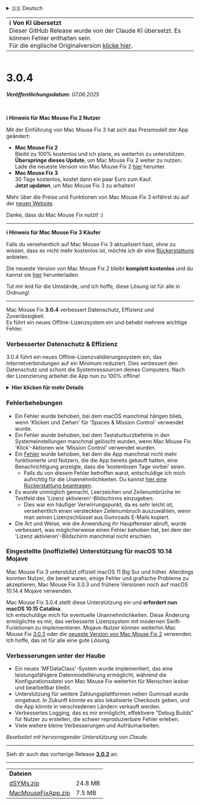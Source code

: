 <details>
<summary>🇩🇪 Deutsch</summary>

[🇬🇧 English (GitHub Release)](https://github.com/noah-nuebling/mac-mouse-fix/releases/tag/3.0.4)\
**🇩🇪 Deutsch**\
[🇻🇳 Tiếng Việt](https://redirect.macmousefix.com/?target=mmf-release&tag=3.0.4&locale=vi)\
[🇨🇳 中文 (简体)](https://redirect.macmousefix.com/?target=mmf-release&tag=3.0.4&locale=zh-Hans)\
[🇨🇳 中文 (繁體)](https://redirect.macmousefix.com/?target=mmf-release&tag=3.0.4&locale=zh-Hant)\
[🇭🇰 中文（香港)](https://redirect.macmousefix.com/?target=mmf-release&tag=3.0.4&locale=zh-HK)\
[🇰🇷 한국어](https://redirect.macmousefix.com/?target=mmf-release&tag=3.0.4&locale=ko)\
[Help translate Mac Mouse Fix to different languages!](https://github.com/noah-nuebling/mac-mouse-fix/discussions/731)
</details>
<table align=><td>
<b>ℹ️ Von KI übersetzt</b><br>
Dieser GitHub Release wurde von der Claude KI übersetzt. Es können Fehler enthalten sein.<br>
Für die englische Originalversion <a href="https://github.com/noah-nuebling/mac-mouse-fix/releases/tag/3.0.4">klicke hier</a>.
</td></table>

<table></table>

# 3.0.4
***Veröffentlichungsdatum:** 07.06.2025*

<br>

**ℹ️ Hinweis für Mac Mouse Fix 2 Nutzer**

Mit der Einführung von Mac Mouse Fix 3 hat sich das Preismodell der App geändert:

- **Mac Mouse Fix 2**\
Bleibt zu 100% kostenlos und ich plane, es weiterhin zu unterstützen.\
**Überspringe dieses Update**, um Mac Mouse Fix 2 weiter zu nutzen. Lade die neueste Version von Mac Mouse Fix 2 [hier](https://redirect.macmousefix.com/?target=mmf2-latest&locale=de) herunter.
- **Mac Mouse Fix 3**\
30 Tage kostenlos, kostet dann ein paar Euro zum Kauf.\
**Jetzt updaten**, um Mac Mouse Fix 3 zu erhalten!

Mehr über die Preise und Funktionen von Mac Mouse Fix 3 erfährst du auf der [neuen Website](https://macmousefix.com/).

Danke, dass du Mac Mouse Fix nutzt! :)

---

**ℹ️ Hinweis für Mac Mouse Fix 3 Käufer**

Falls du versehentlich auf Mac Mouse Fix 3 aktualisiert hast, ohne zu wissen, dass es nicht mehr kostenlos ist, möchte ich dir eine [Rückerstattung](https://redirect.macmousefix.com/?target=mmf-apply-for-refund&locale=de) anbieten.

Die neueste Version von Mac Mouse Fix 2 bleibt **komplett kostenlos** und du kannst sie [hier](https://redirect.macmousefix.com/?target=mmf2-latest&locale=de) herunterladen.

Tut mir leid für die Umstände, und ich hoffe, diese Lösung ist für alle in Ordnung!

---

Mac Mouse Fix **3.0.4** verbessert Datenschutz, Effizienz und Zuverlässigkeit.\
Es führt ein neues Offline-Lizenzsystem ein und behebt mehrere wichtige Fehler.

### Verbesserter Datenschutz & Effizienz

3.0.4 führt ein neues Offline-Lizenzvalidierungssystem ein, das Internetverbindungen auf ein Minimum reduziert.
Dies verbessert den Datenschutz und schont die Systemressourcen deines Computers.
Nach der Lizenzierung arbeitet die App nun zu 100% offline!

<details>
<summary><b>Hier klicken für mehr Details</b></summary>
Frühere Versionen validierten Lizenzen bei jedem Start online, wodurch Verbindungsprotokolle möglicherweise auf Servern von Drittanbietern (GitHub und Gumroad) gespeichert werden konnten. Das neue System eliminiert unnötige Verbindungen – nach der ersten Lizenzaktivierung verbindet es sich nur noch mit dem Internet, wenn lokale Lizenzdaten beschädigt sind.
<br><br>
Während ich persönlich nie Nutzerverhalten aufgezeichnet habe, ermöglichte das vorherige System theoretisch Drittanbieter-Servern, IP-Adressen und Verbindungszeiten zu protokollieren. Gumroad konnte auch deinen Lizenzschlüssel protokollieren und ihn möglicherweise mit persönlichen Informationen verknüpfen, die sie beim Kauf von Mac Mouse Fix über dich gespeichert haben.
<br><br>
Diese subtilen Datenschutzprobleme hatte ich beim Aufbau des ursprünglichen Lizenzsystems nicht bedacht, aber jetzt ist Mac Mouse Fix so privat und internetfrei wie möglich!
<br><br>
Siehe auch <a href=https://gumroad.com/privacy>Gumroads Datenschutzerklärung</a> und meinen <a href=https://github.com/noah-nuebling/mac-mouse-fix/issues/976#issuecomment-2140955801>GitHub-Kommentar</a>.

</details>

### Fehlerbehebungen

- Ein Fehler wurde behoben, bei dem macOS manchmal hängen blieb, wenn 'Klicken und Ziehen' für 'Spaces & Mission Control' verwendet wurde.
- Ein Fehler wurde behoben, bei dem Tastaturkurzbefehle in den Systemeinstellungen manchmal gelöscht wurden, wenn Mac Mouse Fix 'Klick'-Aktionen wie 'Mission Control' verwendet wurden.
- Ein [Fehler](https://github.com/noah-nuebling/mac-mouse-fix/issues?q=state%3Aopen%20label%3A%22%27Free%20days%20are%20over%27%20bug%22) wurde behoben, bei dem die App manchmal nicht mehr funktionierte und Nutzern, die die App bereits gekauft hatten, eine Benachrichtigung anzeigte, dass die 'kostenlosen Tage vorbei' seien.
    - Falls du von diesem Fehler betroffen warst, entschuldige ich mich aufrichtig für die Unannehmlichkeiten. Du kannst [hier eine Rückerstattung beantragen](https://redirect.macmousefix.com/?message=&target=mmf-apply-for-refund&locale=de).
- Es wurde unmöglich gemacht, Leerzeichen und Zeilenumbrüche im Textfeld des 'Lizenz aktivieren'-Bildschirms einzugeben.
    - Dies war ein häufiger Verwirrungspunkt, da es sehr leicht ist, versehentlich einen versteckten Zeilenumbruch auszuwählen, wenn man seinen Lizenzschlüssel aus Gumroads E-Mails kopiert.
- Die Art und Weise, wie die Anwendung ihr Hauptfenster abruft, wurde verbessert, was möglicherweise einen Fehler behoben hat, bei dem der 'Lizenz aktivieren'-Bildschirm manchmal nicht erschien.

### Eingestellte (inoffizielle) Unterstützung für macOS 10.14 Mojave

Mac Mouse Fix 3 unterstützt offiziell macOS 11 Big Sur und höher. Allerdings konnten Nutzer, die bereit waren, einige Fehler und grafische Probleme zu akzeptieren, Mac Mouse Fix 3.0.3 und frühere Versionen noch auf macOS 10.14.4 Mojave verwenden.

Mac Mouse Fix 3.0.4 stellt diese Unterstützung ein und **erfordert nun macOS 10.15 Catalina**.\
Ich entschuldige mich für eventuelle Unannehmlichkeiten. Diese Änderung ermöglichte es mir, das verbesserte Lizenzsystem mit modernen Swift-Funktionen zu implementieren. Mojave-Nutzer können weiterhin Mac Mouse Fix [3.0.3](https://redirect.macmousefix.com/?target=mmf-release&tag=3.0.3&locale=de) oder die [neueste Version von Mac Mouse Fix 2](https://redirect.macmousefix.com/?target=mmf2-latest&locale=de) verwenden. Ich hoffe, das ist für alle eine gute Lösung.

### Verbesserungen unter der Haube

- Ein neues 'MFDataClass'-System wurde implementiert, das eine leistungsfähigere Datenmodellierung ermöglicht, während die Konfigurationsdatei von Mac Mouse Fix weiterhin für Menschen lesbar und bearbeitbar bleibt.
- Unterstützung für weitere Zahlungsplattformen neben Gumroad wurde eingebaut. In Zukunft könnte es also lokalisierte Checkouts geben, und die App könnte in verschiedenen Ländern verkauft werden.
- Verbessertes Logging, das es mir ermöglicht, effektivere "Debug Builds" für Nutzer zu erstellen, die schwer reproduzierbare Fehler erleben.
- Viele weitere kleine Verbesserungen und Aufräumarbeiten.

*Bearbeitet mit hervorragender Unterstützung von Claude.*

---

Sieh dir auch das vorherige Release [**3.0.3**](https://redirect.macmousefix.com/?target=mmf-release&tag=3.0.3&locale=de) an.

---

<table align="start">
<tr>
    <td colspan=2>
        <b>Dateien</b>
    </td>
</tr>
<tr>
    <td><a href="https://github.com/noah-nuebling/mac-mouse-fix/releases/download/3.0.4/dSYMs.zip">dSYMs.zip</a></td>
    <td>24.8 MB</td>
</tr>
<tr>
    <td><a href="https://github.com/noah-nuebling/mac-mouse-fix/releases/download/3.0.4/MacMouseFixApp.zip">MacMouseFixApp.zip</a></td>
    <td>7.5 MB</td>
</tr>
</table>